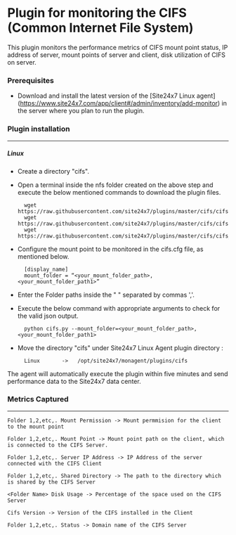 Plugin for monitoring the CIFS (Common Internet File System)
==============================================

This plugin monitors the performance metrics of CIFS mount point status, IP address of server, mount points of server and client, disk utilization of CIFS on server.

### Prerequisites

- Download and install the latest version of the [Site24x7 Linux agent] (https://www.site24x7.com/app/client#/admin/inventory/add-monitor) in the server where you plan to run the plugin. 


### Plugin installation
---
##### Linux 

- Create a directory "cifs".

- Open a terminal inside the nfs folder created on the above step and execute the below mentioned commands to download the plugin files.

		wget https://raw.githubusercontent.com/site24x7/plugins/master/cifs/cifs.py
		wget https://raw.githubusercontent.com/site24x7/plugins/master/cifs/cifs.cfg
		wget https://raw.githubusercontent.com/site24x7/plugins/master/cifs/cifs_check.sh
	
- Configure the mount point to be monitored in the cifs.cfg file, as mentioned below.

		[display_name]
		mount_folder = “<your_mount_folder_path>,<your_mount_folder_path1>”
	  
- Enter the Folder paths inside the " " separated by commas ','.

- Execute the below command with appropriate arguments to check for the valid json output.  

		python cifs.py --mount_folder=<your_mount_folder_path>,<your_mount_folder_path1>
		
- Move the directory "cifs" under Site24x7 Linux Agent plugin directory :

		Linux       ->   /opt/site24x7/monagent/plugins/cifs


The agent will automatically execute the plugin within five minutes and send performance data to the Site24x7 data center.


### Metrics Captured
---
	Folder 1,2,etc,. Mount Permission -> Mount permmision for the client to the mount point 

	Folder 1,2,etc,. Mount Point -> Mount point path on the client, which is connected to the CIFS Server.

	Folder 1,2,etc,. Server IP Address -> IP Address of the server connected with the CIFS Client

	Folder 1,2,etc,. Shared Directory -> The path to the directory which is shared by the CIFS Server

	<Folder Name> Disk Usage -> Percentage of the space used on the CIFS Server

	Cifs Version -> Version of the CIFS installed in the Client

	Folder 1,2,etc,. Status -> Domain name of the CIFS Server
